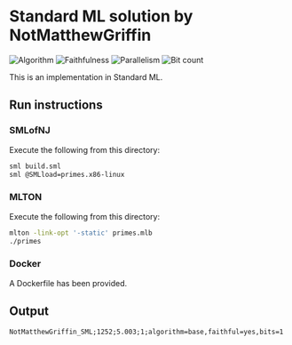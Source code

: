 # Standard ML solution by NotMatthewGriffin

![Algorithm](https://img.shields.io/badge/Algorithm-base-green)
![Faithfulness](https://img.shields.io/badge/Faithful-yes-green)
![Parallelism](https://img.shields.io/badge/Parallel-no-green)
![Bit count](https://img.shields.io/badge/Bits-1-green)

This is an implementation in Standard ML.

## Run instructions

### SMLofNJ

Execute the following from this directory:

```bash
sml build.sml
sml @SMLload=primes.x86-linux
```

### MLTON

Execute the following from this directory:

```bash
mlton -link-opt '-static' primes.mlb
./primes
```

### Docker
A Dockerfile has been provided.

## Output
```
NotMatthewGriffin_SML;1252;5.003;1;algorithm=base,faithful=yes,bits=1
```
